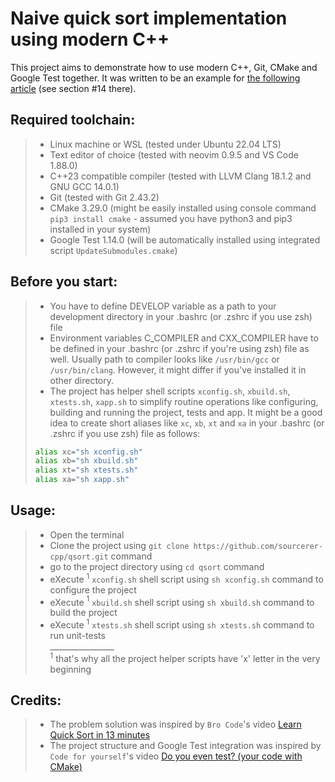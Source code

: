 # Naive quick sort implementation using modern C++
This project aims to demonstrate how to use modern C++, Git, CMake and Google Test together.
It was written to be an example for [the following article](https://www.cyberforum.ru/cpp-beginners/thread1922328.html) (see section #14 there).

## Required toolchain:
> * Linux machine or WSL (tested under Ubuntu 22.04 LTS)
> * Text editor of choice (tested with neovim 0.9.5 and VS Code 1.88.0)
> * C++23 compatible compiler (tested with LLVM Clang 18.1.2 and GNU GCC 14.0.1)
> * Git (tested with Git 2.43.2)
> * CMake 3.29.0 (might be easily installed using console command `pip3 install cmake` - assumed you have python3 and pip3 installed in your system)
> * Google Test 1.14.0 (will be automatically installed using integrated script `UpdateSubmodules.cmake`)

## Before you start:
> * You have to define DEVELOP variable as a path to your development directory in your .bashrc (or .zshrc if you use zsh) file
> * Environment variables C_COMPILER and CXX_COMPILER have to be defined in your .bashrc (or .zshrc if you're using zsh) file as well. Usually path to compiler looks like `/usr/bin/gcc` or `/usr/bin/clang`. However, it might differ if you've installed it in other directory.
> * The project has helper shell scripts `xconfig.sh`, `xbuild.sh`, `xtests.sh`, `xapp.sh` to simplify routine operations like configuring, building and running  the project, tests and app. It might be a good idea to create short aliases like `xc`, `xb`, `xt` and `xa` in your .bashrc (or .zshrc if you use zsh) file as follows:
>  ```bash
> alias xc="sh xconfig.sh"
> alias xb="sh xbuild.sh"
> alias xt="sh xtests.sh"
> alias xa="sh xapp.sh"
> ```

## Usage:
> * Open the terminal
> * Clone the project using `git clone https://github.com/sourcerer-cpp/qsort.git` command
> * go to the project directory using `cd qsort` command
> * eXecute $^1$ `xconfig.sh` shell script using `sh xconfig.sh` command to configure the project 
> * eXecute $^1$ `xbuild.sh` shell script using `sh xbuild.sh` command to build the project
> * eXecute $^1$ `xtests.sh` shell script using `sh xtests.sh` command to run unit-tests\
\________________\
$^1$ that's why all the project helper scripts have 'x' letter in the very beginning

## Credits:
> * The problem solution was inspired by `Bro Code`'s video [Learn Quick Sort in 13 minutes](https://www.youtube.com/watch?v=Vtckgz38QHs)
> * The project structure and Google Test integration was inspired by `Code for yourself`'s video [Do you even test? (your code with CMake)](https://www.youtube.com/watch?v=pxJoVRfpRPE)
